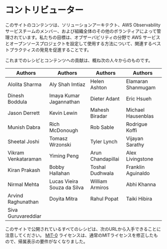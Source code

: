# コントリビューター

このサイトのコンテンツは、ソリューションアーキテクト、AWS Observability サービスチームのメンバー、および組織全体のその他のボランティアによって管理されています。私たちの目標は、オブザーバビリティの分野で AWS サービスとオープンソースプロジェクトを設定して使用する方法について、関連するベストプラクティスの発見を促進することです。

これまでのレシピとコンテンツへの貢献は、概ね次の人々からのものです。

| Authors             | Authors                     | Authors           | Authors            |
| ------------------- | --------------------------- | ----------------- | ------------------ |
| Alolita Sharma      | Aly Shah Imtiaz             | Helen Ashton      | Elamaran Shanmugam |
| Dinesh Boddula      | Imaya Kumar Jagannathan     | Dieter Adant      | Eric Hsueh         |
| Jason Derrett       | Kevin Lewin                 | Mahesh Biradar    | Michael Hausenblas |
| Munish Dabra        | Rich McDonough              | Rob Sable         | Rodrigue Koffi     |
| Sheetal Joshi       | Tomasz Wrzonski             | Tyler Lynch       | Vijayan Sarathy    |
| Vikram Venkataraman | Yiming Peng                 | Arun Chandapillai | Alex Livingstone   |
| Kiran Prakash       | Bobby Hallahan              | Toshal Dudhwala   | Franklin Aguinaldo |
| Nirmal Mehta        | Lucas Vieira Souza da Silva | William Armiros   | Abhi Khanna        |
| Arvind Raghunathan  | Doyita Mitra                | Rahul Popat       | Taiki Hibira       |
| Siva Guruvareddiar  |                             |                   |                    |

このサイトで公開されているすべてのレシピは、次のURLから入手できることに注意してください。
[MIT-0][mit0] ライセンスは、通常のMITライセンスを修正したもので、帰属表示の要件がなくなりました。

[mit0]: https://github.com/aws/mit-0
